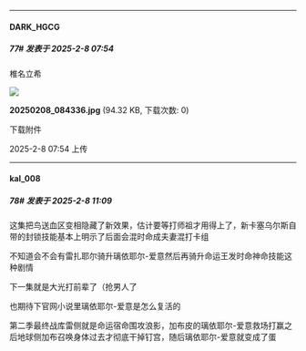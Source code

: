 ﻿
*****

####  DARK_HGCG  
##### 77#       发表于 2025-2-8 07:54

椎名立希

<img src="https://img.saraba1st.com/forum/202502/08/075420d5jr1656r0rakjox.jpg" referrerpolicy="no-referrer">

<strong>20250208_084336.jpg</strong> (94.32 KB, 下载次数: 0)

下载附件

2025-2-8 07:54 上传


*****

####  kal_008  
##### 78#       发表于 2025-2-8 11:09

这集把鸟送血区变相隐藏了新效果，估计要等打师祖才用得上了，新卡塞乌尔斯自带的封锁技能基本上明示了后面会混时命成夫妻混打卡组

不知道会不会有雷扎耶尔骑升璃依耶尔-爱意然后再骑升命运王发时命神命技能这种剧情

下一集就是大光打前辈了（抢男人了

也期待下官网小说里璃依耶尔-爱意是怎么复活的

第二季最终战库雷侧就是命运宿命围攻浪影，加布皮的璃依耶尔-爱意救场打赢之后地球侧加布召唤身体过去才彻底干掉钉宫，随后璃依耶尔-爱意就变成了蛋

